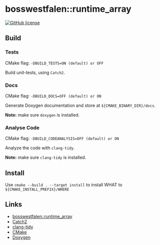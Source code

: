 # bosswestfalen::runtime_array
[![GitHub license](https://img.shields.io/badge/license-MIT-blue.svg)](https://raw.githubusercontent.com/bosswestfalen/runtime_array/master/LICENSE.MIT)
## Build

### Tests
CMake flag: `-DBUILD_TESTS=ON (default) or OFF`

Build unit-tests, using `Catch2`.

### Docs
CMake flag: `-DBUILD_DOCS=OFF (default) or ON`

Generate Doxygen documentation and store at `${CMAKE_BINARY_DIR}/docs`.

**Note:** make sure `doxygen` is installed.

### Analyse Code
CMake flag: `-DBUILD_CODEANALYSIS=OFF (default) or ON`

Analyze the code with `clang-tidy`.

**Note:** make sure `clang-tidy` is installed.

## Install
Use `cmake --build . --target install` to install WHAT to `${CMAKE_INSTALL_PREFIX}/WHERE`

## Links
- [bosswestfalen::runtime_array](https://github.com/Bosswestfalen/runtime_array)
- [Catch2](https://https://github.com/catchorg/Catch2)
- [clang-tidy](https://clang.llvm.org/extra/clang-tidy)
- [CMake](https://cmake.org)
- [Doxygen](http://doxygen.nl)


